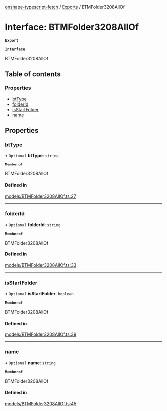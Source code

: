 [onshape-typescript-fetch](../README.md) / [Exports](../modules.md) / BTMFolder3208AllOf

# Interface: BTMFolder3208AllOf

**`Export`**

**`Interface`**

BTMFolder3208AllOf

## Table of contents

### Properties

- [btType](BTMFolder3208AllOf.md#bttype)
- [folderId](BTMFolder3208AllOf.md#folderid)
- [isStartFolder](BTMFolder3208AllOf.md#isstartfolder)
- [name](BTMFolder3208AllOf.md#name)

## Properties

### btType

• `Optional` **btType**: `string`

**`Memberof`**

BTMFolder3208AllOf

#### Defined in

[models/BTMFolder3208AllOf.ts:27](https://github.com/toebes/onshape-typescript-fetch/blob/3e11ae1/models/BTMFolder3208AllOf.ts#L27)

___

### folderId

• `Optional` **folderId**: `string`

**`Memberof`**

BTMFolder3208AllOf

#### Defined in

[models/BTMFolder3208AllOf.ts:33](https://github.com/toebes/onshape-typescript-fetch/blob/3e11ae1/models/BTMFolder3208AllOf.ts#L33)

___

### isStartFolder

• `Optional` **isStartFolder**: `boolean`

**`Memberof`**

BTMFolder3208AllOf

#### Defined in

[models/BTMFolder3208AllOf.ts:39](https://github.com/toebes/onshape-typescript-fetch/blob/3e11ae1/models/BTMFolder3208AllOf.ts#L39)

___

### name

• `Optional` **name**: `string`

**`Memberof`**

BTMFolder3208AllOf

#### Defined in

[models/BTMFolder3208AllOf.ts:45](https://github.com/toebes/onshape-typescript-fetch/blob/3e11ae1/models/BTMFolder3208AllOf.ts#L45)
